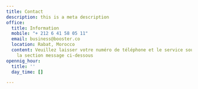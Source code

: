 ```yaml
---
title: Contact
description: this is a meta description
office:
  title: Information
  mobile: "+ 212 6 41 58 05 11"
  email: business@booster.co
  location: Rabat, Morocco
  content: Veuillez laisser votre numéro de téléphone et le service souhaité dans
    la section message ci-dessous
opennig_hour:
  title: ''
  day_time: []

---
```

